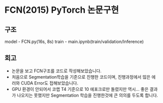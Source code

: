 # FCN(2015) PyTorch 논문구현
## 구조
model - FCN.py(16s, 8s)
train - main.ipynb(train/validation/Inference)

## 회고
* 논문을 보고 FCN구조를 코드로 작성해보았습니다.
* 처음으로 Segmentation학습을 기준으로 진행한 코드이며, 진행과정에서 많은 에러와 CUDA Error도 접해보았습니다.
* GPU 환경이 안되어서 코랩 T4 기준으로 10 에포크로만 돌렸지만 역시... 좋은 결과가 나오지는 못했지만 Segmentation 학습을 진행한것에 큰 의의를 두도록 합니다.


